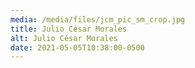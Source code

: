 ```yaml
---
media: /media/files/jcm_pic_sm_crop.jpg
title: Julio César Morales
alt: Julio César Morales
date: 2021-05-05T10:38:00-0500
---
```

